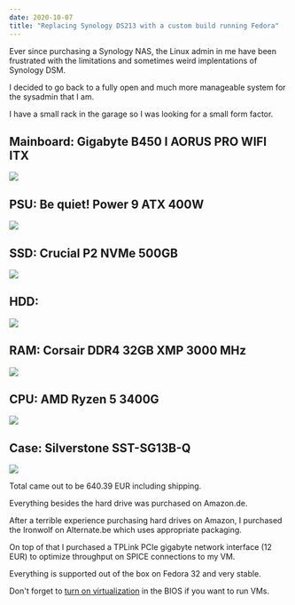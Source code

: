 ```yaml
---
date: 2020-10-07
title: "Replacing Synology DS213 with a custom build running Fedora"
---
```


Ever since purchasing a Synology NAS, the Linux admin in me have been frustrated with the limitations and sometimes weird implentations of Synology DSM.

I decided to go back to a fully open and much more manageable system for the sysadmin that I am.

I have a small rack in the garage so I was looking for a small form factor.

## Mainboard: Gigabyte B450 I AORUS PRO WIFI ITX

![](https://blog.wains.be/images/nas2020/mainboard.png)

## PSU: Be quiet! Power 9 ATX 400W

![](https://blog.wains.be/images/nas2020/psu.png)

## SSD: Crucial P2 NVMe 500GB

![](https://blog.wains.be/images/nas2020/ssd.png)

## HDD: 

![](https://blog.wains.be/images/nas2020/hdd.png)

## RAM: Corsair DDR4 32GB XMP 3000 MHz

![](https://blog.wains.be/images/nas2020/ram.png)

## CPU: AMD Ryzen 5 3400G

![](https://blog.wains.be/images/nas2020/cpu.png)

## Case: Silverstone SST-SG13B-Q

![](https://blog.wains.be/images/nas2020/case.png)

Total came out to be 640.39 EUR including shipping.

Everything besides the hard drive was purchased on Amazon.de.

After a terrible experience purchasing hard drives on Amazon, I purchased the Ironwolf on Alternate.be which uses appropriate packaging.

On top of that I purchased a TPLink PCIe gigabyte network interface (12 EUR) to optimize throughput on SPICE connections to my VM.

Everything is supported out of the box on Fedora 32 and very stable.

Don't forget to [turn on virtualization](https://blog.wains.be/2020/2020-09-30-enable-virtualization-amd-ryzen/) in the BIOS if you want to run VMs.